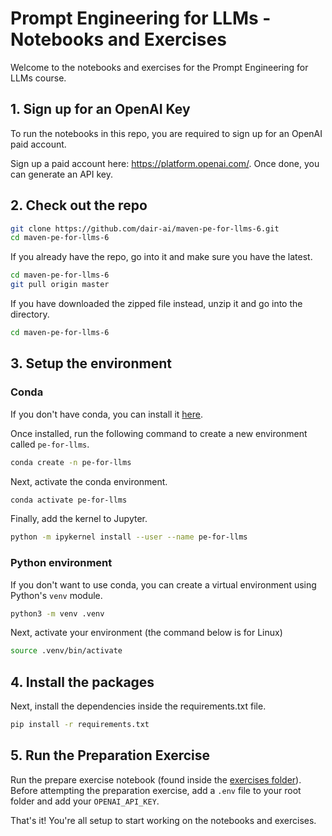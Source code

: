 # Prompt Engineering for LLMs - Notebooks and Exercises

Welcome to the notebooks and exercises for the Prompt Engineering for LLMs course.

## 1. Sign up for an OpenAI Key

To run the notebooks in this repo, you are required to sign up for an OpenAI paid account.


Sign up a paid account here: https://platform.openai.com/. Once done, you can generate an API key.


## 2. Check out the repo

```sh
git clone https://github.com/dair-ai/maven-pe-for-llms-6.git
cd maven-pe-for-llms-6
```

If you already have the repo, go into it and make sure you have the latest.

```sh
cd maven-pe-for-llms-6
git pull origin master
```

If you have downloaded the zipped file instead, unzip it and go into the directory.

```sh
cd maven-pe-for-llms-6
```

## 3. Setup the environment

### Conda

If you don't have conda, you can install it [here](https://docs.conda.io/projects/conda/en/latest/user-guide/install/).

Once installed, run the following command to create a new environment called `pe-for-llms`. 

```sh
conda create -n pe-for-llms
```

Next, activate the conda environment.

```sh
conda activate pe-for-llms
```

Finally, add the kernel to Jupyter.

```sh
python -m ipykernel install --user --name pe-for-llms
```

### Python environment

If you don't want to use conda, you can create a virtual environment using Python's `venv` module.

```sh
python3 -m venv .venv
```

Next, activate your environment (the command below is for Linux)
```sh
source .venv/bin/activate
```

## 4. Install the packages

Next, install the dependencies inside the requirements.txt file.

```sh
pip install -r requirements.txt
```

## 5. Run the Preparation Exercise

Run the prepare exercise notebook (found inside the [exercises folder](https://github.com/dair-ai/maven-pe-for-llms-6/blob/main/exercises/PE_for_LLMs_Preparation_Exercise.ipynb)). Before attempting the preparation exercise, add a `.env` file to your root folder and add your `OPENAI_API_KEY`.

That's it! You're all setup to start working on the notebooks and exercises.
